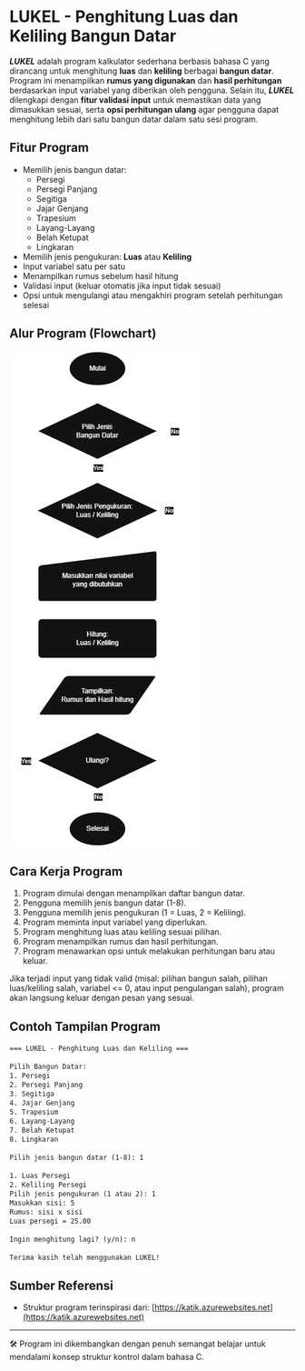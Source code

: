 # LUKEL - Penghitung Luas dan Keliling Bangun Datar

***LUKEL*** adalah program kalkulator sederhana berbasis bahasa C yang dirancang untuk menghitung **luas** dan **keliling** berbagai **bangun datar**. Program ini menampilkan **rumus yang digunakan** dan **hasil perhitungan** berdasarkan input variabel yang diberikan oleh pengguna. Selain itu, ***LUKEL*** dilengkapi dengan **fitur validasi input** untuk memastikan data yang dimasukkan sesuai, serta **opsi perhitungan ulang** agar pengguna dapat menghitung lebih dari satu bangun datar dalam satu sesi program.

## Fitur Program

- Memilih jenis bangun datar:
  - Persegi
  - Persegi Panjang
  - Segitiga
  - Jajar Genjang
  - Trapesium
  - Layang-Layang
  - Belah Ketupat
  - Lingkaran
- Memilih jenis pengukuran: **Luas** atau **Keliling**
- Input variabel satu per satu
- Menampilkan rumus sebelum hasil hitung
- Validasi input (keluar otomatis jika input tidak sesuai)
- Opsi untuk mengulangi atau mengakhiri program setelah perhitungan selesai

## Alur Program (Flowchart)

![Flowchart Katik](image/FlowchartKatik.drawio.png)

## Cara Kerja Program

1. Program dimulai dengan menampilkan daftar bangun datar.
2. Pengguna memilih jenis bangun datar (1-8).
3. Pengguna memilih jenis pengukuran (1 = Luas, 2 = Keliling).
4. Program meminta input variabel yang diperlukan.
5. Program menghitung luas atau keliling sesuai pilihan.
6. Program menampilkan rumus dan hasil perhitungan.
7. Program menawarkan opsi untuk melakukan perhitungan baru atau keluar.

Jika terjadi input yang tidak valid (misal: pilihan bangun salah, pilihan luas/keliling salah, variabel <= 0, atau input pengulangan salah), program akan langsung keluar dengan pesan yang sesuai.

## Contoh Tampilan Program

```
=== LUKEL - Penghitung Luas dan Keliling ===

Pilih Bangun Datar:
1. Persegi
2. Persegi Panjang
3. Segitiga
4. Jajar Genjang
5. Trapesium
6. Layang-Layang
7. Belah Ketupat
8. Lingkaran

Pilih jenis bangun datar (1-8): 1

1. Luas Persegi
2. Keliling Persegi
Pilih jenis pengukuran (1 atau 2): 1
Masukkan sisi: 5
Rumus: sisi x sisi
Luas persegi = 25.00

Ingin menghitung lagi? (y/n): n

Terima kasih telah menggunakan LUKEL!
```

## Sumber Referensi

- Struktur program terinspirasi dari: [https://katik.azurewebsites.net](https://katik.azurewebsites.net)

---

🛠️ Program ini dikembangkan dengan penuh semangat belajar untuk mendalami konsep struktur kontrol dalam bahasa C.

